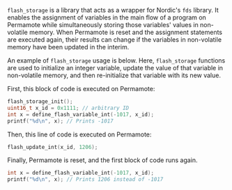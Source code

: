 `flash_storage` is a library that acts as a wrapper for Nordic's `fds` library. It enables the assignment of variables in the main flow of a program on Permamote while simultaneously storing those variables' values in non-volatile memory. When Permamote is reset and the assignment statements are executed again, their results can change if the variables in non-volatile memory have been updated in the interim.

An example of `flash_storage` usage is below. Here, `flash_storage` functions are used to initialize an integer variable, update the value of that variable in non-volatile memory, and then re-initialize that variable with its new value.

First, this block of code is executed on Permamote:

```c
flash_storage_init();
uint16_t x_id = 0x1111; // arbitrary ID
int x = define_flash_variable_int(-1017, x_id);
printf("%d\n", x); // Prints -1017
```

Then, this line of code is executed on Permamote:

```c
flash_update_int(x_id, 1206);
```

Finally, Permamote is reset, and the first block of code runs again.

```c
int x = define_flash_variable_int(-1017, x_id);
printf("%d\n", x); // Prints 1206 instead of -1017
```
